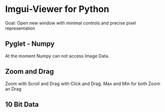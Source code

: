 # Imgui-Viewer for Python

Goal: Open new window with minimal controls and precise pixel representation

## Pyglet - Numpy
At the moment Numpy can not access Image Data.

## Zoom and Drag
Zoom with Scroll and Drag with Click and Drag. 
Max and Min for both Zoom an Drag

## 10 Bit Data
